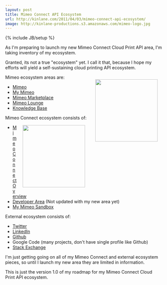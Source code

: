 ```yaml
---
layout: post
title: Mimeo Connect API Ecosystem
url: http://kinlane.com/2011/04/03/mimeo-connect-api-ecosystem/
image: http://kinlane-productions.s3.amazonaws.com/mimeo-logo.jpg
---
```

{% include JB/setup %}
<p>
     As I'm preparing to launch my new Mimeo Connect Cloud Print API area, I'm taking inventory of my ecosystem.
</p>

<p>
     Granted, its not a true "ecosystem" yet. I call it that, because I hope my efforts will yield a self-sustaining cloud printing API ecosystem.
</p>

<p>
     Mimeo ecosystem areas are:<img style="padding: 15px;" src="http://kinlane-productions.s3.amazonaws.com/mimeo-logo.jpg"  width="200" align="right" />
</p>
<ul class="mainlist">
     <li>
          <a title="Mimeo" href="http://www.mimeo.com">Mimeo</a>
     </li>
     <li>
          <a title="My Mimeo" href="https://my.mimeo.com/">My Mimeo</a>
     </li>
     <li>
          <a title="Mimeo Marketplace" href="http://www.mimeo.com/solutions/mimeo-marketplace.php">Mimeo Marketplace</a>
     </li>
     <li>
          <a title="Mimeo Lounge" href="http://lounge.mimeo.com/">Mimeo Lounge</a>
     </li>
     <li>
          <a title="Knowledge Base" href="http://kb.mimeo.com/">Knowledge Base</a>
     </li>
</ul>
<p>
     Mimeo Connect ecosystem consists of:<img style="padding: 15px;" src="http://kinlane-productions.s3.amazonaws.com/mimeo/mimeo_connect_logo.jpg"  width="200" align="right" />
</p>
<ul class="mainlist">
     <li>
          <a title="Mimeo Connect Overview" href="http://www.mimeo.com/solutions/mimeo-connect.php">Mimeo Connect Overview</a>
     </li>
     <li>
          <a title="Developer Area" href="http://developer.mimeo.com/">Developer Area</a> (Not updated with my new area yet)
     </li>
     <li>
          <a title="My Mimeo Sandbox" href="https://my.sandbox.mimeo.com/">My Mimeo Sandbox</a>
     </li>
</ul>
<p>
     External ecosystem consists of:
</p>
<ul class="mainlist">
     <li>
          <a title="Twitter" href="http://twitter.com/#!/mimeoconnect">Twitter</a>
     </li>
     <li>
          <a title="LinkedIn" href="http://www.linkedin.com/pub/kin-lane/28/188/643">LinkedIn</a>
     </li>
     <li>
          <a title="Github" href="https://github.com/mimeoconnect">Github</a>
     </li>
     <li>Google Code (many projects, don't have single profile like Github)
     </li>
     <li>
          <a title="Stack Exchange" href="http://stackoverflow.com/users/667652/mimeo-connect">Stack Exchange</a>
     </li>
</ul>
<p>
     I'm just getting going on all of my Mimeo Connect and external ecosystem pieces, so until I launch my new area they are limited in information.
</p>

<p>
     This is just the version 1.0 of my roadmap for my Mimeo Connect Cloud Print API ecosystem.
</p>